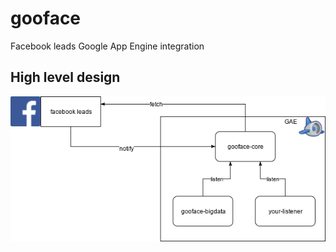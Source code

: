 # gooface
Facebook leads Google App Engine integration

## High level design
![high-level](https://raw.githubusercontent.com/charmainekruger/gooface/master/high-level.png)
